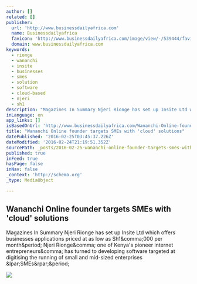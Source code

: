 ```yaml
---
author: []
related: []
publisher:
  url: 'http://www.businessdailyafrica.com'
  name: Businessdailyafrica
  favicon: 'http://www.businessdailyafrica.com/image/view/-/539444/favicon/611816/-/y0etp0/-/BusinessDaily.ico'
  domain: www.businessdailyafrica.com
keywords:
  - rionge
  - wananchi
  - insite
  - businesses
  - smes
  - solution
  - software
  - cloud-based
  - njeri
  - sh1
description: "Magazines In Summary Njeri Rionge has set up Insite Ltd which offers businesses applications priced at as low as Sh1,000 per month. Njeri Rionge, one of Kenya's pioneer internet entrepreneurs, has turned to developing software targeted at digitising the running of small and mid-sized enterprises (SMEs)."
inLanguage: en
app_links: []
isBasedOnUrl: 'http://www.businessdailyafrica.com/Wananchi-Online-founder-targets-SMEs/-/1248928/2258670/-/p80bp2/-/index.html'
title: "Wananchi Online founder targets SMEs with 'cloud' solutions"
datePublished: '2016-02-25T03:45:37.226Z'
dateModified: '2016-02-24T21:19:51.352Z'
sourcePath: _posts/2016-02-25-wananchi-online-founder-targets-smes-with-cloud-solutions.md
published: true
inFeed: true
hasPage: false
inNav: false
_context: 'http://schema.org'
_type: MediaObject

---
```

<article style=""><h1>Wananchi Online founder targets SMEs with 'cloud' solutions</h1><p>Magazines In Summary Njeri Rionge has set up Insite Ltd which offers businesses applications priced at as low as Sh1&amp;comma;000 per month&amp;period; Njeri Rionge&amp;comma; one of Kenya's pioneer internet entrepreneurs&amp;comma; has turned to developing software targeted at digitising the running of small and mid-sized enterprises &amp;lpar;SMEs&amp;rpar;&amp;period;</p><img src="http://www.businessdailyafrica.com/image/view/-/2258672/medRes/715492/-/maxw/600/-/cok5v5/-/rionge.jpg" /></article>